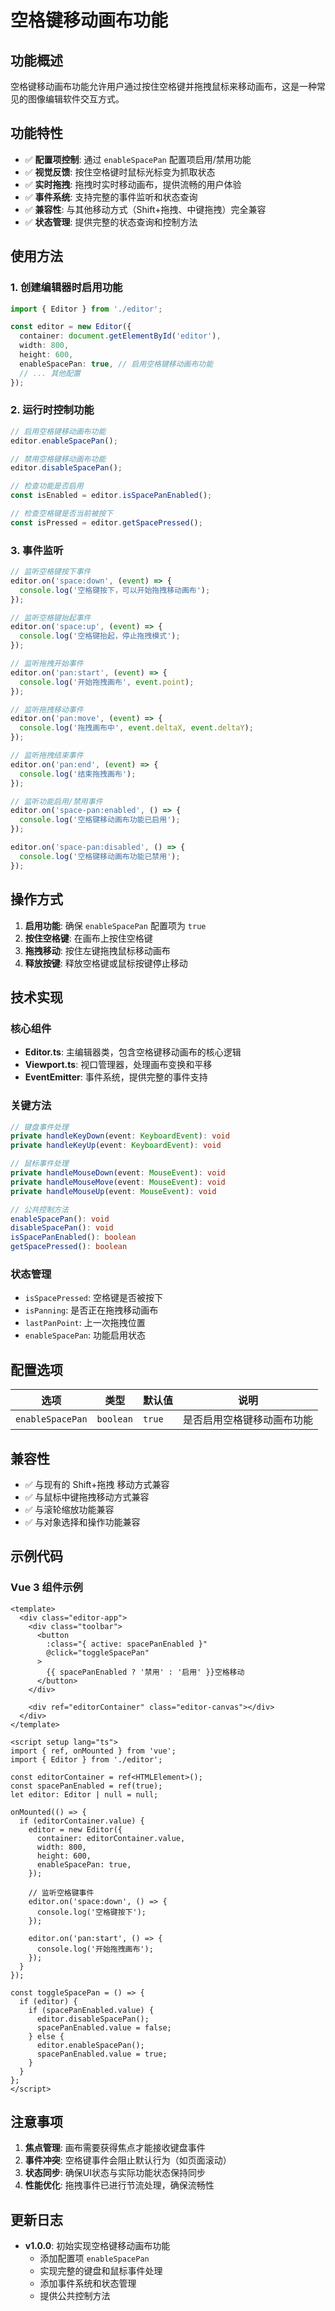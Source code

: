 # 空格键移动画布功能

## 功能概述

空格键移动画布功能允许用户通过按住空格键并拖拽鼠标来移动画布，这是一种常见的图像编辑软件交互方式。

## 功能特性

- ✅ **配置项控制**: 通过 `enableSpacePan` 配置项启用/禁用功能
- ✅ **视觉反馈**: 按住空格键时鼠标光标变为抓取状态
- ✅ **实时拖拽**: 拖拽时实时移动画布，提供流畅的用户体验
- ✅ **事件系统**: 支持完整的事件监听和状态查询
- ✅ **兼容性**: 与其他移动方式（Shift+拖拽、中键拖拽）完全兼容
- ✅ **状态管理**: 提供完整的状态查询和控制方法

## 使用方法

### 1. 创建编辑器时启用功能

```typescript
import { Editor } from './editor';

const editor = new Editor({
  container: document.getElementById('editor'),
  width: 800,
  height: 600,
  enableSpacePan: true, // 启用空格键移动画布功能
  // ... 其他配置
});
```

### 2. 运行时控制功能

```typescript
// 启用空格键移动画布功能
editor.enableSpacePan();

// 禁用空格键移动画布功能
editor.disableSpacePan();

// 检查功能是否启用
const isEnabled = editor.isSpacePanEnabled();

// 检查空格键是否当前被按下
const isPressed = editor.getSpacePressed();
```

### 3. 事件监听

```typescript
// 监听空格键按下事件
editor.on('space:down', (event) => {
  console.log('空格键按下，可以开始拖拽移动画布');
});

// 监听空格键抬起事件
editor.on('space:up', (event) => {
  console.log('空格键抬起，停止拖拽模式');
});

// 监听拖拽开始事件
editor.on('pan:start', (event) => {
  console.log('开始拖拽画布', event.point);
});

// 监听拖拽移动事件
editor.on('pan:move', (event) => {
  console.log('拖拽画布中', event.deltaX, event.deltaY);
});

// 监听拖拽结束事件
editor.on('pan:end', (event) => {
  console.log('结束拖拽画布');
});

// 监听功能启用/禁用事件
editor.on('space-pan:enabled', () => {
  console.log('空格键移动画布功能已启用');
});

editor.on('space-pan:disabled', () => {
  console.log('空格键移动画布功能已禁用');
});
```

## 操作方式

1. **启用功能**: 确保 `enableSpacePan` 配置项为 `true`
2. **按住空格键**: 在画布上按住空格键
3. **拖拽移动**: 按住左键拖拽鼠标移动画布
4. **释放按键**: 释放空格键或鼠标按键停止移动

## 技术实现

### 核心组件

- **Editor.ts**: 主编辑器类，包含空格键移动画布的核心逻辑
- **Viewport.ts**: 视口管理器，处理画布变换和平移
- **EventEmitter**: 事件系统，提供完整的事件支持

### 关键方法

```typescript
// 键盘事件处理
private handleKeyDown(event: KeyboardEvent): void
private handleKeyUp(event: KeyboardEvent): void

// 鼠标事件处理
private handleMouseDown(event: MouseEvent): void
private handleMouseMove(event: MouseEvent): void
private handleMouseUp(event: MouseEvent): void

// 公共控制方法
enableSpacePan(): void
disableSpacePan(): void
isSpacePanEnabled(): boolean
getSpacePressed(): boolean
```

### 状态管理

- `isSpacePressed`: 空格键是否被按下
- `isPanning`: 是否正在拖拽移动画布
- `lastPanPoint`: 上一次拖拽位置
- `enableSpacePan`: 功能启用状态

## 配置选项

| 选项 | 类型 | 默认值 | 说明 |
|------|------|--------|------|
| `enableSpacePan` | `boolean` | `true` | 是否启用空格键移动画布功能 |

## 兼容性

- ✅ 与现有的 Shift+拖拽 移动方式兼容
- ✅ 与鼠标中键拖拽移动方式兼容
- ✅ 与滚轮缩放功能兼容
- ✅ 与对象选择和操作功能兼容

## 示例代码

### Vue 3 组件示例

```vue
<template>
  <div class="editor-app">
    <div class="toolbar">
      <button 
        :class="{ active: spacePanEnabled }" 
        @click="toggleSpacePan"
      >
        {{ spacePanEnabled ? '禁用' : '启用' }}空格移动
      </button>
    </div>
    
    <div ref="editorContainer" class="editor-canvas"></div>
  </div>
</template>

<script setup lang="ts">
import { ref, onMounted } from 'vue';
import { Editor } from './editor';

const editorContainer = ref<HTMLElement>();
const spacePanEnabled = ref(true);
let editor: Editor | null = null;

onMounted(() => {
  if (editorContainer.value) {
    editor = new Editor({
      container: editorContainer.value,
      width: 800,
      height: 600,
      enableSpacePan: true,
    });

    // 监听空格键事件
    editor.on('space:down', () => {
      console.log('空格键按下');
    });

    editor.on('pan:start', () => {
      console.log('开始拖拽画布');
    });
  }
});

const toggleSpacePan = () => {
  if (editor) {
    if (spacePanEnabled.value) {
      editor.disableSpacePan();
      spacePanEnabled.value = false;
    } else {
      editor.enableSpacePan();
      spacePanEnabled.value = true;
    }
  }
};
</script>
```

## 注意事项

1. **焦点管理**: 画布需要获得焦点才能接收键盘事件
2. **事件冲突**: 空格键事件会阻止默认行为（如页面滚动）
3. **状态同步**: 确保UI状态与实际功能状态保持同步
4. **性能优化**: 拖拽事件已进行节流处理，确保流畅性

## 更新日志

- **v1.0.0**: 初始实现空格键移动画布功能
  - 添加配置项 `enableSpacePan`
  - 实现完整的键盘和鼠标事件处理
  - 添加事件系统和状态管理
  - 提供公共控制方法 